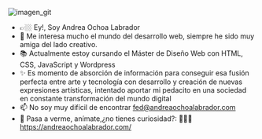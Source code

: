 ![imagen_git](https://github.com/anocla/anocla/assets/154549382/0090a528-80ef-4104-87bb-52b2bcf095f4)
- 👉🏼 Ey!, Soy Andrea Ochoa Labrador
- 👀 Me interesa mucho el mundo del desarrollo web, siempre he sido muy amiga del lado creativo.  
- 📚 Actualmente estoy cursando el Máster de Diseño Web con HTML, CSS, JavaScript y Wordpress
- ✨ Es momento de absorción de información para conseguir esa fusión perfecta entre arte y tecnología con desarrollo y creación de nuevas expresiones artísticas, intentado aportar mi pedacito en una sociedad en constante transformación del mundo digital 
- 📫 No soy muy difícil de encontrar fed@andreaochoalabrador.com
- 📎 Pasa a verme, anímate,¿no tienes curiosidad?: 🙋🏼‍♀️ https://andreaochoalabrador.com/



<!---
anocla/anocla is a ✨ special ✨ repository because its `README.md` (this file) appears on your GitHub profile.
You can click the Preview link to take a look at your changes.
--->
